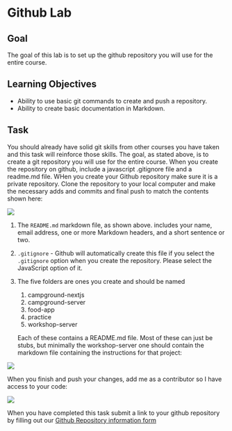 # Github Lab

 

## Goal

The goal of this lab is to set up the github repository you will use for the entire course. 

## Learning Objectives

* Ability to use basic git commands to create and push a repository. 
* Ability to create basic documentation in Markdown. 



## Task

You should already have solid git skills from other courses you have taken and this task will reinforce those skills. The goal, as stated above, is to create a git repository you will use for the entire course. When you create the repository on github, include a javascript .gitignore file and a readme.md file. WHen you create your Github repository make sure it is a private repository. Clone the repository to your local computer and make the necessary adds and commits and final push to match the contents shown here:

![](http://zacharski.org/files/courses/cs350/github1.png)




1. The `README.md` markdown file, as shown above. includes your name, email address, one or more Markdown headers, and a short sentence or two. 

2. `.gitignore` - Github will automatically create this file if you select  the  `.gitignore` option when you create the repository. Please select the JavaScript option of it.

3. The five folders are ones you create and should be named

   1. campground-nextjs
   2. campground-server
   3. food-app
   4. practice
   5. workshop-server

   Each of these contains a README.md file. Most of these can just be stubs, but minimally the workshop-server one should contain the markdown file containing the instructions for that project:

![](http://zacharski.org/files/courses/cs350/github2.png)





When you finish and push your changes, add me as a contributor so I have access to your code:



![](http://zacharski.org/files/courses/cs350/github3.png)



When you have completed this task submit a link to your github repository by filling out our [Github Repository information form](https://forms.gle/rvpn4rui6xYhuT3L9)

